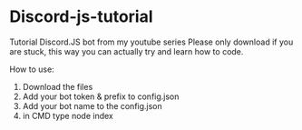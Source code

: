 # Discord-js-tutorial
Tutorial Discord.JS bot from my youtube series
Please only download if you are stuck, this way you can actually try and learn how to code.

How to use:
1) Download the files
2) Add your bot token & prefix to config.json
3) Add your bot name to the config.json
4) in CMD type node index
